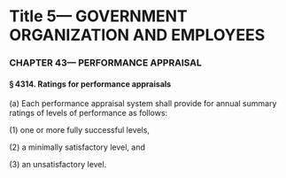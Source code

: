 
# Title 5— GOVERNMENT ORGANIZATION AND EMPLOYEES
### CHAPTER 43— PERFORMANCE APPRAISAL
#### § 4314. Ratings for performance appraisals

(a) Each performance appraisal system shall provide for annual summary ratings of levels of performance as follows:

(1) one or more fully successful levels,

(2) a minimally satisfactory level, and

(3) an unsatisfactory level.
